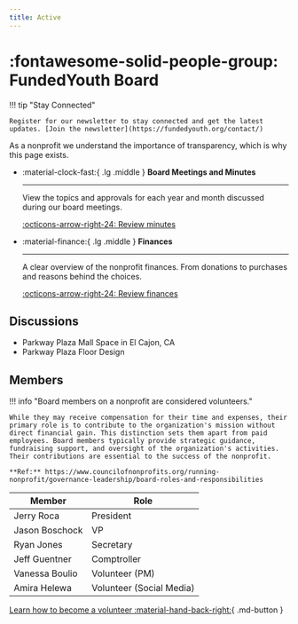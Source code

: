 ```yaml
---
title: Active
---
```


# :fontawesome-solid-people-group: FundedYouth Board

!!! tip "Stay Connected"

    Register for our newsletter to stay connected and get the latest updates. [Join the newsletter](https://fundedyouth.org/contact/)



As a nonprofit we understand the importance of transparency, which is why this page exists.

<div class="grid cards" markdown>

-   :material-clock-fast:{ .lg .middle } __Board Meetings and Minutes__

    ---

    View the topics and approvals for each year and month discussed during our board meetings.

    [:octicons-arrow-right-24: Review minutes](./Meetings_and_Minutes/)


-   :material-finance:{ .lg .middle } __Finances__

    ---

    A clear overview of the nonprofit finances. From donations to purchases and reasons behind the choices.

    [:octicons-arrow-right-24: Review finances](#)

</div>

## Discussions

- Parkway Plaza Mall Space in El Cajon, CA
- Parkway Plaza Floor Design

## Members

!!! info "Board members on a nonprofit are considered volunteers."

    While they may receive compensation for their time and expenses, their primary role is to contribute to the organization's mission without direct financial gain. This distinction sets them apart from paid employees. Board members typically provide strategic guidance, fundraising support, and oversight of the organization's activities. Their contributions are essential to the success of the nonprofit.

    **Ref:** https://www.councilofnonprofits.org/running-nonprofit/governance-leadership/board-roles-and-responsibilities


| Member            | Role                              |
|---                |---                                |
| Jerry Roca        | President                         |
| Jason Boschock    | VP                                |
| Ryan Jones        | Secretary                         |
| Jeff Guentner     | Comptroller                       |
| Vanessa Boulio    | Volunteer (PM)                    |
| Amira Helewa      | Volunteer (Social Media)          |


[Learn how to become a volunteer :material-hand-back-right:](https://fundedyouth.org/legal/volunteer/){ .md-button }
